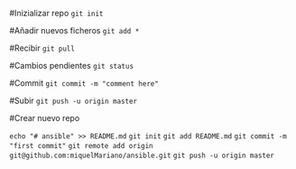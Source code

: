 #Inizializar repo
`git init`

#Añadir nuevos ficheros
`git add *`

#Recibir
`git pull`

#Cambios pendientes
`git status`

#Commit
`git commit -m "comment here"`

#Subir
`git push -u origin master`

#Crear nuevo repo

`echo "# ansible" >> README.md`
`git init`
`git add README.md`
`git commit -m "first commit"`
`git remote add origin git@github.com:miquelMariano/ansible.git`
`git push -u origin master`
